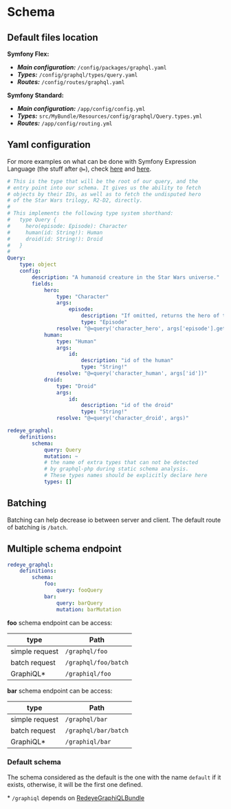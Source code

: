 Schema
======

Default files location
-------

**Symfony Flex:**

- ***Main configuration:*** `/config/packages/graphql.yaml`
- ***Types:*** `/config/graphql/types/query.yaml`
- ***Routes:*** `/config/routes/graphql.yaml`

**Symfony Standard:**

- ***Main configuration:*** `/app/config/config.yml`
- ***Types:*** `src/MyBundle/Resources/config/graphql/Query.types.yml`
- ***Routes:*** `/app/config/routing.yml`

Yaml configuration
-------

For more examples on what can be done with Symfony Expression Language (the stuff after `@=`), check
[here](expression-language.md) and [here](http://symfony.com/doc/current/components/expression_language/syntax.html).

```yaml
# This is the type that will be the root of our query, and the
# entry point into our schema. It gives us the ability to fetch
# objects by their IDs, as well as to fetch the undisputed hero
# of the Star Wars trilogy, R2-D2, directly.
#
# This implements the following type system shorthand:
#   type Query {
#     hero(episode: Episode): Character
#     human(id: String!): Human
#     droid(id: String!): Droid
#   }
#
Query:
    type: object
    config:
        description: "A humanoid creature in the Star Wars universe."
        fields:
            hero:
                type: "Character"
                args:
                    episode:
                        description: "If omitted, returns the hero of the whole saga. If provided, returns the hero of that particular episode."
                        type: "Episode"
                resolve: "@=query('character_hero', args['episode'].getId())"
            human:
                type: "Human"
                args:
                    id:
                        description: "id of the human"
                        type: "String!"
                resolve: "@=query('character_human', args['id'])"
            droid:
                type: "Droid"
                args:
                    id:
                        description: "id of the droid"
                        type: "String!"
                resolve: "@=query('character_droid', args)"
```

 
```yaml
redeye_graphql:
    definitions:
        schema:
            query: Query
            mutation: ~
            # the name of extra types that can not be detected
            # by graphql-php during static schema analysis.
            # These types names should be explicitly declare here
            types: []
```

## Batching


Batching can help decrease io between server and client.
The default route of batching is `/batch`.

## Multiple schema endpoint

```yaml
redeye_graphql:
    definitions:
        schema:
            foo:
                query: fooQuery
            bar:
                query: barQuery
                mutation: barMutation
```

**foo** schema endpoint can be access:

| type           | Path                 |
| -------------- | -------------------- |
| simple request | `/graphql/foo`       |
| batch request  | `/graphql/foo/batch` |
| GraphiQL*      | `/graphiql/foo`      |

**bar** schema endpoint can be access:

| type           | Path                 |
| -------------- | -------------------- |
| simple request | `/graphql/bar`       |
| batch request  | `/graphql/bar/batch` |
| GraphiQL*      | `/graphiql/bar`      |

### Default schema

The schema considered as the default is the one with the name `default` if it exists, otherwise, it will be the first one defined.  

\* `/graphiql` depends on [RedeyeGraphiQLBundle](https://github.com/redeye/GraphiQLBundle)
